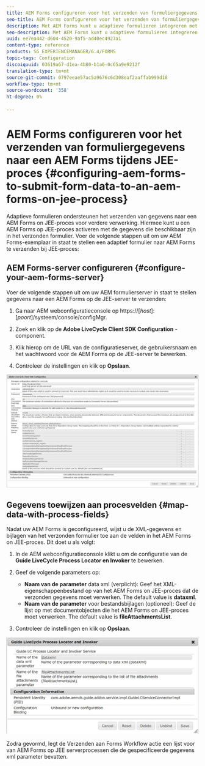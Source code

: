 ```yaml
---
title: AEM Forms configureren voor het verzenden van formuliergegevens naar een AEM Forms tijdens JEE-proces
seo-title: AEM Forms configureren voor het verzenden van formuliergegevens naar een AEM Forms tijdens JEE-proces
description: Met AEM Forms kunt u adaptieve formulieren integreren met AEM Forms op JEE-processen voor de verwerking van formuliergegevens.
seo-description: Met AEM Forms kunt u adaptieve formulieren integreren met AEM Forms op JEE-processen voor de verwerking van formuliergegevens.
uuid: ee7ea442-d604-4520-9af5-ad40ec4927a1
content-type: reference
products: SG_EXPERIENCEMANAGER/6.4/FORMS
topic-tags: Configuration
discoiquuid: 03619a67-d1ea-4b80-b1a6-0c65a9e9212f
translation-type: tm+mt
source-git-commit: 0797eeae57ac5a9676c6d308eaf2aaffab999d18
workflow-type: tm+mt
source-wordcount: '358'
ht-degree: 0%

---
```



# AEM Forms configureren voor het verzenden van formuliergegevens naar een AEM Forms tijdens JEE-proces {#configuring-aem-forms-to-submit-form-data-to-an-aem-forms-on-jee-process}

Adaptieve formulieren ondersteunen het verzenden van gegevens naar een AEM Forms on JEE-proces voor verdere verwerking. Hiermee kunt u een AEM Forms op JEE-proces activeren met de gegevens die beschikbaar zijn in het verzonden formulier. Voer de volgende stappen uit om uw AEM Forms-exemplaar in staat te stellen een adaptief formulier naar AEM Forms te verzenden bij JEE-proces:

## AEM Forms-server configureren {#configure-your-aem-forms-server}

Voer de volgende stappen uit om uw AEM formulierserver in staat te stellen gegevens naar een AEM Forms op de JEE-server te verzenden:

1. Ga naar AEM webconfiguratieconsole op https://[*host*]:[*poort*]/systeem/console/configMgr.

1. Zoek en klik op de **Adobe LiveCycle Client SDK Configuration** -component.
1. Klik hierop om de URL van de configuratieserver, de gebruikersnaam en het wachtwoord voor de AEM Forms op de JEE-server te bewerken.
1. Controleer de instellingen en klik op **Opslaan**.

![Adobe LiveCycle Client SDK-configuratie](assets/clientsdkconfiguration.jpg)

## Gegevens toewijzen aan procesvelden {#map-data-with-process-fields}

Nadat uw AEM Forms is geconfigureerd, wijst u de XML-gegevens en bijlagen van het verzonden formulier toe aan de velden in het AEM Forms on JEE-proces. Dit doet u als volgt:

1. In de AEM webconfiguratieconsole klikt u om de configuratie van de **Guide LiveCycle Process Locator en Invoker** te bewerken.
1. Geef de volgende parameters op:

   * **Naam van de parameter** data xml (verplicht): Geef het XML-eigenschappenbestand op van het AEM Forms on JEE-proces dat de verzonden gegevens moet verwerken. The default value is **dataxml**.
   * **Naam van de parameter** voor bestandsbijlagen (optioneel): Geef de lijst op met documentobjecten die het AEM Forms on JEE-proces moet verwerken. The default value is **fileAttachmentsList**.

1. Controleer de instellingen en klik op **Opslaan**.

![Geleider LiveCycle Process Locator en Invoker](assets/test3.jpg)

Zodra gevormd, legt de Verzenden aan Forms Workflow actie een lijst voor van AEM Forms op JEE serverprocessen die de gespecificeerde gegevens xml parameter bevatten.
